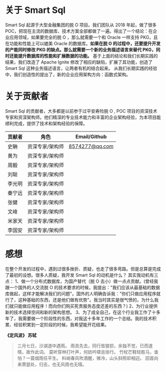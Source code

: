 # 关于 Smart Sql
  Smart Sql 起源于大型金融集团的脱 O 项目。我们团队从 2018 年起，做了很多 POC，把现在主流的数据库、技术方案全部都做了一遍。得出了一个结论：在企业应用领域，如果要完全的脱 O ，那么就需要一个和 Oracle 一样支持 PKG，且在功能和性能上可以媲美 Oracle 的数据库。**如果在脱 O 的过程中，还要提升开发的产能同时修改 PKG 的缺点。那么就需要一个新的业务描述语言来替代 PKG，同时还能提升数据库的性能和扩展数据的功能。**
  基于上面的结论和我们长期实践的结果，我们改造了 Apache Ignite 修改了相应的缺陷，扩展了其功能，创造了 Smart Sql 这种业务描述语言，让两者有机的结合起来。
  从我们长期实践的经验中，我们创造性的提出了，新的企业应用架构方向：函数式架构。

# 关于贡献者
  Smart Sql 的贡献者，大多都是以前参于过平安寿险脱 O , POC 项目的资深技术专家和资深架构师。他们精深的专业技术能力和丰富的企业架构经验，为本项目能顺利完成，提供了技术和架构经验的保障。

| 贡献者 | 角色            | Email/Github |
| ------ | --------------- | ------------ |
| 史聃   | 资深专家/架构师 | 8574277@qq.com |
| 黄为   | 资深专家/架构师 |              |
| 周毅   | 资深专家/架构师 |              |
| 刘聪   | 资深专家/架构师 |              |
| 李光明   | 资深专家/架构师 |              |
| 秦宁远 | 资深专家/架构师 |              |
| 张健   | 资深专家/架构师 |              |
| 文峰   | 资深专家/架构师 |              |
| 米家天   | 资深专家/架构师 |              |
| 李国安   | 资深专家/架构师 |              |



# 感想
  在整个开发的过程中，遇到过很多挫折、质疑，也走了很多弯路。但是总算是完成了最初的设想。很多人质疑，我开发 Smart Sql 的动机是什么？
  其实我动机有三点：
  1、做一个分布式数据库，为国产替代（脱 O 去小）做一点点贡献。(曾经我跟一个国外的人交流脱 O 的技术要求的时候，我提出："我们应该从最基础的数据库做起，这样才能解决我们的问题"。国外的人明确告诉我："你们只做应用程序就行了，这种基础的东西，还是他们做有优势"。我当时其实是很气愤的，为什么我们就只能做应用程序！而向你们购买死贵服务态度还差的东西？)
  2、为行业提供新的技术选择空间和新的架构思想。
  3、为了成全自己，在这个行业我工作了十多年了，我需要做一个阶段性的东西，对我这十多年工作的一个总结。我的技术积累、经验积累到一定阶段的时候，我希望能开花结果。
  
**《定风波》 苏轼**
>三月七日，沙湖道中遇雨。
>雨具先去，同行皆狼狈，余独不觉，已而遂晴，故作此词。
>莫听穿林打叶声，何妨吟啸且徐行。
>竹杖芒鞋轻胜马，谁怕？一蓑烟雨任平生。
>料峭春风吹酒醒，微冷，山头斜照却相迎。
>回首向来萧瑟处，归去，也无风雨也无晴。
  
  
  
  
  
  
  
  
  
  
  
  
  
  
  
  
  
  